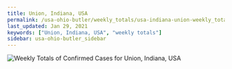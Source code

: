 ```yaml
---
title: Union, Indiana, USA
permalink: /usa-ohio-butler/weekly_totals/usa-indiana-union-weekly_totals.html
last_updated: Jan 29, 2021
keywords: ["Union, Indiana, USA", "weekly totals"]
sidebar: usa-ohio-butler_sidebar
---
```


![Weekly Totals of Confirmed Cases for Union, Indiana, USA](/covid_tracker/images/graphs/usa-indiana-union-weekly_totals_graph.png)
